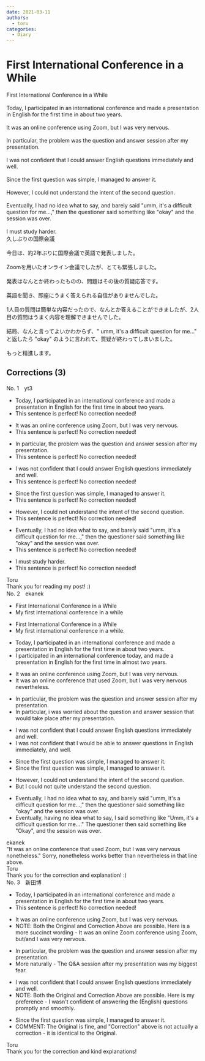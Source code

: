 ```yaml
---
date: 2021-03-11
authors:
  - toru
categories:
  - Diary
---
```


<h1 id="subject_show">First International Conference in a While</h1>
<div class="date" hidden>Mar 11, 2021 14:37</div>
<div id="post"><div id="body_show_ori">
First International Conference in a While<br/><br/>Today, I participated in an international conference and made a presentation in English for the first time in about two years.<br/><br/>It was an online conference using Zoom, but I was very nervous.<br/><br/>In particular, the problem was the question and answer session after my presentation.<br/><br/>I was not confident that I could answer English questions immediately and well.<br/><br/>Since the first question was simple, I managed to answer it.<br/><br/>However, I could not understand the intent of the second question.<br/><br/>Eventually, I had no idea what to say, and barely said "umm, it's a difficult question for me...," then the questioner said something like "okay" and the session was over.<br/><br/>I must study harder.
</div></div>

<!-- more -->

<div id="post_ja"><div id="body_show_mo">
久しぶりの国際会議<br/><br/>今日は、約2年ぶりに国際会議で英語で発表しました。<br/><br/>Zoomを用いたオンライン会議でしたが、とても緊張しました。<br/><br/>発表はなんとか終わったものの、問題はその後の質疑応答です。<br/><br/>英語を聞き、即座にうまく答えられる自信がありませんでした。<br/><br/>1人目の質問は簡単な内容だったので、なんとか答えることができましたが、2人目の質問はうまく内容を理解できませんでした。<br/><br/>結局、なんと言ってよいかわからず、" umm, it's a difficult question for me..." と返したら "okay" のように言われて、質疑が終わってしまいました。<br/><br/>もっと精進します。
</div></div>

## Corrections (3)
<div id="block"><div class="first_name"> No. 1　<span class="just_name">yt3</span></div><div id="block2">
<ul class="correction_field">
<li class="incorrect">Today, I participated in an international conference and made a presentation in English for the first time in about two years.</li>
<li class="corrected perfect">This sentence is perfect! No correction needed!</li>
</ul>
<ul class="correction_field">
<li class="incorrect">It was an online conference using Zoom, but I was very nervous.</li>
<li class="corrected perfect">This sentence is perfect! No correction needed!</li>
</ul>
<ul class="correction_field">
<li class="incorrect">In particular, the problem was the question and answer session after my presentation.</li>
<li class="corrected perfect">This sentence is perfect! No correction needed!</li>
</ul>
<ul class="correction_field">
<li class="incorrect">I was not confident that I could answer English questions immediately and well.</li>
<li class="corrected perfect">This sentence is perfect! No correction needed!</li>
</ul>
<ul class="correction_field">
<li class="incorrect">Since the first question was simple, I managed to answer it.</li>
<li class="corrected perfect">This sentence is perfect! No correction needed!</li>
</ul>
<ul class="correction_field">
<li class="incorrect">However, I could not understand the intent of the second question.</li>
<li class="corrected perfect">This sentence is perfect! No correction needed!</li>
</ul>
<ul class="correction_field">
<li class="incorrect">Eventually, I had no idea what to say, and barely said "umm, it's a difficult question for me...," then the questioner said something like "okay" and the session was over.</li>
<li class="corrected perfect">This sentence is perfect! No correction needed!</li>
</ul>
<ul class="correction_field">
<li class="incorrect">I must study harder.</li>
<li class="corrected perfect">This sentence is perfect! No correction needed!</li>
</ul>
</div><div class="name"><span class="just_name">Toru</span><br>
Thank you for reading my post! :)
</div>
</div>
<div id="block"><div class="first_name"> No. 2　<span class="just_name">ekanek</span></div><div id="block2">
<ul class="correction_field">
<li class="incorrect">First International Conference in a While</li>
<li class="corrected correct">
My first international conference in a while
</li>
</ul>
<ul class="correction_field">
<li class="incorrect">First International Conference in a While</li>
<li class="corrected correct">
My first international conference in a while.
</li>
</ul>
<ul class="correction_field">
<li class="incorrect">Today, I participated in an international conference and made a presentation in English for the first time in about two years.</li>
<li class="corrected correct">
I participated in an international conference today, and made a presentation in English for the first time in almost two years.
</li>
</ul>
<ul class="correction_field">
<li class="incorrect">It was an online conference using Zoom, but I was very nervous.</li>
<li class="corrected correct">
It was an online conference that used Zoom, but I was very nervous nevertheless.
</li>
</ul>
<ul class="correction_field">
<li class="incorrect">In particular, the problem was the question and answer session after my presentation.</li>
<li class="corrected correct">
In particular, i was worried about the question and answer session that would take place after my presentation.
</li>
</ul>
<ul class="correction_field">
<li class="incorrect">I was not confident that I could answer English questions immediately and well.</li>
<li class="corrected correct">
I was not confident that I would be able to answer questions in English immediately, and well.
</li>
</ul>
<ul class="correction_field">
<li class="incorrect">Since the first question was simple, I managed to answer it.</li>
<li class="corrected correct">
Since the first question was simple, I managed to answer it.
</li>
</ul>
<ul class="correction_field">
<li class="incorrect">However, I could not understand the intent of the second question.</li>
<li class="corrected correct">
But I could not quite understand the second question.
</li>
</ul>
<ul class="correction_field">
<li class="incorrect">Eventually, I had no idea what to say, and barely said "umm, it's a difficult question for me...," then the questioner said something like "okay" and the session was over.</li>
<li class="corrected correct">
Eventually, having no idea what to say, I said something like "Umm, it's a difficult question for me...." The questioner then said something like "Okay", and the session was over.
</li>
</ul>
</div><div class="name"><span class="just_name">ekanek</span><br>
"It was an online conference that used Zoom, but I was very nervous nonetheless." Sorry, nonetheless works better than nevertheless in that line above.<br/>
</div>
<div class="name"><span class="just_name">Toru</span><br>
Thank you for the correction and explanation! :)
</div>
</div>
<div id="block"><div class="first_name"> No. 3　<span class="just_name">新田博</span></div><div id="block2">
<ul class="correction_field">
<li class="incorrect">Today, I participated in an international conference and made a presentation in English for the first time in about two years.</li>
<li class="corrected perfect">This sentence is perfect! No correction needed!</li>
</ul>
<ul class="correction_field">
<li class="incorrect">It was an online conference using Zoom, but I was very nervous.</li>
<li class="corrected correct">
<span class="f_red"><span class="f_bold">NOTE</span>: Both the Original and Correction Above are possible. Here is a more succinct wording - </span>It was an online <span class="f_blue">Zoom</span> conference <span class="f_red"><span class="f_bold">using Zoom,</span></span> bu<span class="f_blue">t/and </span>I was very nervous.
</li>
</ul>
<ul class="correction_field">
<li class="incorrect">In particular, the problem was the question and answer session after my presentation.</li>
<li class="corrected correct">
<span class="f_red"><span class="f_bold">More naturally - </span></span><span class="f_blue">The Q&amp;A session after my </span>presentation <span class="f_blue">was my biggest fear. </span>
</li>
</ul>
<ul class="correction_field">
<li class="incorrect">I was not confident that I could answer English questions immediately and well.</li>
<li class="corrected correct">
<span class="f_bold">NOTE</span><span class="f_red">: Both the Original and Correction Above are possible. Here is my preference - </span>I <span class="f_blue">wasn't </span>confident <span class="f_blue">of</span> answer<span class="f_blue">ing</span> the<span class="f_gray"> (English) </span>questions <span class="f_blue">promptly and smoothly.</span>
</li>
</ul>
<ul class="correction_field">
<li class="incorrect">Since the first question was simple, I managed to answer it.</li>
<li class="corrected correct">
<span class="f_red"><span class="f_bold">COMMENT:</span></span> <span class="f_gray">The Original is fine, and "Correction" above is not actually a correction - it is identical to the Original. </span>
</li>
</ul>
</div><div class="name"><span class="just_name">Toru</span><br>
Thank you for the correction and kind explanations!
</div>
</div>
